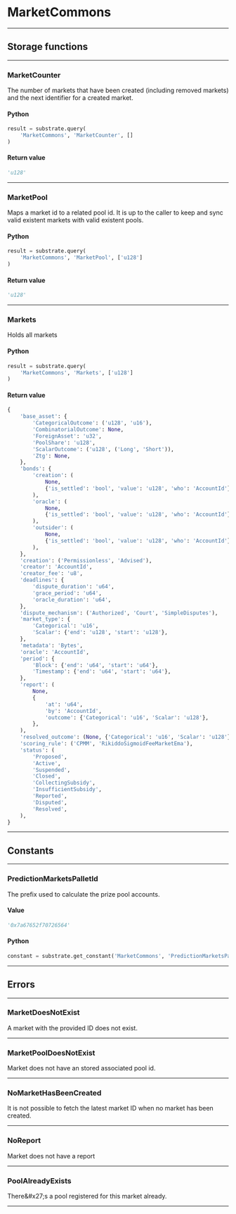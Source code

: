 
# MarketCommons

---------
## Storage functions

---------
### MarketCounter
 The number of markets that have been created (including removed markets) and the next
 identifier for a created market.

#### Python
```python
result = substrate.query(
    'MarketCommons', 'MarketCounter', []
)
```

#### Return value
```python
'u128'
```
---------
### MarketPool
 Maps a market id to a related pool id. It is up to the caller to keep and sync valid
 existent markets with valid existent pools.

#### Python
```python
result = substrate.query(
    'MarketCommons', 'MarketPool', ['u128']
)
```

#### Return value
```python
'u128'
```
---------
### Markets
 Holds all markets

#### Python
```python
result = substrate.query(
    'MarketCommons', 'Markets', ['u128']
)
```

#### Return value
```python
{
    'base_asset': {
        'CategoricalOutcome': ('u128', 'u16'),
        'CombinatorialOutcome': None,
        'ForeignAsset': 'u32',
        'PoolShare': 'u128',
        'ScalarOutcome': ('u128', ('Long', 'Short')),
        'Ztg': None,
    },
    'bonds': {
        'creation': (
            None,
            {'is_settled': 'bool', 'value': 'u128', 'who': 'AccountId'},
        ),
        'oracle': (
            None,
            {'is_settled': 'bool', 'value': 'u128', 'who': 'AccountId'},
        ),
        'outsider': (
            None,
            {'is_settled': 'bool', 'value': 'u128', 'who': 'AccountId'},
        ),
    },
    'creation': ('Permissionless', 'Advised'),
    'creator': 'AccountId',
    'creator_fee': 'u8',
    'deadlines': {
        'dispute_duration': 'u64',
        'grace_period': 'u64',
        'oracle_duration': 'u64',
    },
    'dispute_mechanism': ('Authorized', 'Court', 'SimpleDisputes'),
    'market_type': {
        'Categorical': 'u16',
        'Scalar': {'end': 'u128', 'start': 'u128'},
    },
    'metadata': 'Bytes',
    'oracle': 'AccountId',
    'period': {
        'Block': {'end': 'u64', 'start': 'u64'},
        'Timestamp': {'end': 'u64', 'start': 'u64'},
    },
    'report': (
        None,
        {
            'at': 'u64',
            'by': 'AccountId',
            'outcome': {'Categorical': 'u16', 'Scalar': 'u128'},
        },
    ),
    'resolved_outcome': (None, {'Categorical': 'u16', 'Scalar': 'u128'}),
    'scoring_rule': ('CPMM', 'RikiddoSigmoidFeeMarketEma'),
    'status': (
        'Proposed',
        'Active',
        'Suspended',
        'Closed',
        'CollectingSubsidy',
        'InsufficientSubsidy',
        'Reported',
        'Disputed',
        'Resolved',
    ),
}
```
---------
## Constants

---------
### PredictionMarketsPalletId
 The prefix used to calculate the prize pool accounts.
#### Value
```python
'0x7a67652f70726564'
```
#### Python
```python
constant = substrate.get_constant('MarketCommons', 'PredictionMarketsPalletId')
```
---------
## Errors

---------
### MarketDoesNotExist
A market with the provided ID does not exist.

---------
### MarketPoolDoesNotExist
Market does not have an stored associated pool id.

---------
### NoMarketHasBeenCreated
It is not possible to fetch the latest market ID when
no market has been created.

---------
### NoReport
Market does not have a report

---------
### PoolAlreadyExists
There&\#x27;s a pool registered for this market already.

---------